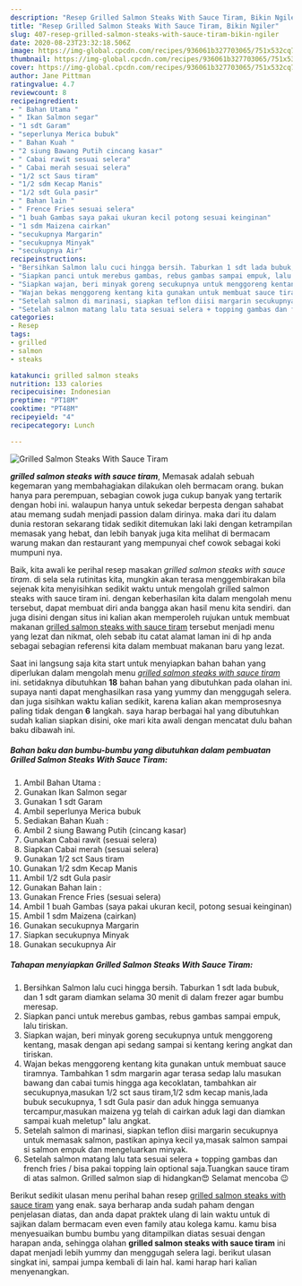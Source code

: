 ```yaml
---
description: "Resep Grilled Salmon Steaks With Sauce Tiram, Bikin Ngiler"
title: "Resep Grilled Salmon Steaks With Sauce Tiram, Bikin Ngiler"
slug: 407-resep-grilled-salmon-steaks-with-sauce-tiram-bikin-ngiler
date: 2020-08-23T23:32:18.506Z
image: https://img-global.cpcdn.com/recipes/936061b327703065/751x532cq70/grilled-salmon-steaks-with-sauce-tiram-foto-resep-utama.jpg
thumbnail: https://img-global.cpcdn.com/recipes/936061b327703065/751x532cq70/grilled-salmon-steaks-with-sauce-tiram-foto-resep-utama.jpg
cover: https://img-global.cpcdn.com/recipes/936061b327703065/751x532cq70/grilled-salmon-steaks-with-sauce-tiram-foto-resep-utama.jpg
author: Jane Pittman
ratingvalue: 4.7
reviewcount: 8
recipeingredient:
- " Bahan Utama "
- " Ikan Salmon segar"
- "1 sdt Garam"
- "seperlunya Merica bubuk"
- " Bahan Kuah "
- "2 siung Bawang Putih cincang kasar"
- " Cabai rawit sesuai selera"
- " Cabai merah sesuai selera"
- "1/2 sct Saus tiram"
- "1/2 sdm Kecap Manis"
- "1/2 sdt Gula pasir"
- " Bahan lain "
- " Frence Fries sesuai selera"
- "1 buah Gambas saya pakai ukuran kecil potong sesuai keinginan"
- "1 sdm Maizena cairkan"
- "secukupnya Margarin"
- "secukupnya Minyak"
- "secukupnya Air"
recipeinstructions:
- "Bersihkan Salmon lalu cuci hingga bersih. Taburkan 1 sdt lada bubuk, dan 1 sdt garam diamkan selama 30 menit di dalam frezer agar bumbu meresap."
- "Siapkan panci untuk merebus gambas, rebus gambas sampai empuk, lalu tiriskan."
- "Siapkan wajan, beri minyak goreng secukupnya untuk menggoreng kentang, masak dengan api sedang sampai si kentang kering angkat dan tiriskan."
- "Wajan bekas menggoreng kentang kita gunakan untuk membuat sauce tiramnya. Tambahkan 1 sdm margarin agar terasa sedap lalu masukan bawang dan cabai tumis hingga aga kecoklatan, tambahkan air secukupnya,masukan 1/2 sct saus tiram,1/2 sdm kecap manis,lada bubuk secukupnya, 1 sdt Gula pasir dan aduk hingga semuanya tercampur,masukan maizena yg telah di cairkan aduk lagi dan diamkan sampai kuah meletup&#34; lalu angkat."
- "Setelah salmon di marinasi, siapkan teflon diisi margarin secukupnya untuk memasak salmon, pastikan apinya kecil ya,masak salmon sampai si salmon empuk dan mengeluarkan minyak."
- "Setelah salmon matang lalu tata sesuai selera + topping gambas dan french fries / bisa pakai topping lain optional saja.Tuangkan sauce tiram di atas salmon. Grilled salmon siap di hidangkan😍 Selamat mencoba 😉"
categories:
- Resep
tags:
- grilled
- salmon
- steaks

katakunci: grilled salmon steaks 
nutrition: 133 calories
recipecuisine: Indonesian
preptime: "PT18M"
cooktime: "PT48M"
recipeyield: "4"
recipecategory: Lunch

---
```



![Grilled Salmon Steaks With Sauce Tiram](https://img-global.cpcdn.com/recipes/936061b327703065/751x532cq70/grilled-salmon-steaks-with-sauce-tiram-foto-resep-utama.jpg)

<b><i>grilled salmon steaks with sauce tiram</i></b>, Memasak adalah sebuah kegemaran yang membahagiakan dilakukan oleh bermacam orang. bukan hanya para perempuan, sebagian cowok juga cukup banyak yang tertarik dengan hobi ini. walaupun hanya untuk sekedar berpesta dengan sahabat atau memang sudah menjadi passion dalam dirinya. maka dari itu dalam dunia restoran sekarang tidak sedikit ditemukan laki laki dengan ketrampilan memasak yang hebat, dan lebih banyak juga kita melihat di bermacam warung makan dan restaurant yang mempunyai chef cowok sebagai koki mumpuni nya.

Baik, kita awali ke perihal resep masakan <i>grilled salmon steaks with sauce tiram</i>. di sela sela rutinitas kita, mungkin akan terasa menggembirakan bila sejenak kita menyisihkan sedikit waktu untuk mengolah grilled salmon steaks with sauce tiram ini. dengan keberhasilan kita dalam mengolah menu tersebut, dapat membuat diri anda bangga akan hasil menu kita sendiri. dan juga disini dengan situs ini kalian akan memperoleh rujukan untuk membuat makanan <u>grilled salmon steaks with sauce tiram</u> tersebut menjadi menu yang lezat dan nikmat, oleh sebab itu catat alamat laman ini di hp anda sebagai sebagian referensi kita dalam membuat makanan baru yang lezat.




Saat ini langsung saja kita start untuk menyiapkan bahan bahan yang diperlukan dalam mengolah menu <u><i>grilled salmon steaks with sauce tiram</i></u> ini. setidaknya dibutuhkan <b>18</b> bahan bahan yang dibutuhkan pada olahan ini. supaya nanti dapat menghasilkan rasa yang yummy dan menggugah selera. dan juga sisihkan waktu kalian sedikit, karena kalian akan memprosesnya paling tidak dengan <b>6</b> langkah. saya harap berbagai hal yang dibutuhkan sudah kalian siapkan disini, oke mari kita awali dengan mencatat dulu bahan baku dibawah ini.

<!--inarticleads1-->

##### Bahan baku dan bumbu-bumbu yang dibutuhkan dalam pembuatan Grilled Salmon Steaks With Sauce Tiram:

1. Ambil  Bahan Utama :
1. Gunakan  Ikan Salmon segar
1. Gunakan 1 sdt Garam
1. Ambil seperlunya Merica bubuk
1. Sediakan  Bahan Kuah :
1. Ambil 2 siung Bawang Putih (cincang kasar)
1. Gunakan  Cabai rawit (sesuai selera)
1. Siapkan  Cabai merah (sesuai selera)
1. Gunakan 1/2 sct Saus tiram
1. Gunakan 1/2 sdm Kecap Manis
1. Ambil 1/2 sdt Gula pasir
1. Gunakan  Bahan lain :
1. Gunakan  Frence Fries (sesuai selera)
1. Ambil 1 buah Gambas (saya pakai ukuran kecil, potong sesuai keinginan)
1. Ambil 1 sdm Maizena (cairkan)
1. Gunakan secukupnya Margarin
1. Siapkan secukupnya Minyak
1. Gunakan secukupnya Air




<!--inarticleads2-->

##### Tahapan menyiapkan Grilled Salmon Steaks With Sauce Tiram:

1. Bersihkan Salmon lalu cuci hingga bersih. Taburkan 1 sdt lada bubuk, dan 1 sdt garam diamkan selama 30 menit di dalam frezer agar bumbu meresap.
1. Siapkan panci untuk merebus gambas, rebus gambas sampai empuk, lalu tiriskan.
1. Siapkan wajan, beri minyak goreng secukupnya untuk menggoreng kentang, masak dengan api sedang sampai si kentang kering angkat dan tiriskan.
1. Wajan bekas menggoreng kentang kita gunakan untuk membuat sauce tiramnya. Tambahkan 1 sdm margarin agar terasa sedap lalu masukan bawang dan cabai tumis hingga aga kecoklatan, tambahkan air secukupnya,masukan 1/2 sct saus tiram,1/2 sdm kecap manis,lada bubuk secukupnya, 1 sdt Gula pasir dan aduk hingga semuanya tercampur,masukan maizena yg telah di cairkan aduk lagi dan diamkan sampai kuah meletup&#34; lalu angkat.
1. Setelah salmon di marinasi, siapkan teflon diisi margarin secukupnya untuk memasak salmon, pastikan apinya kecil ya,masak salmon sampai si salmon empuk dan mengeluarkan minyak.
1. Setelah salmon matang lalu tata sesuai selera + topping gambas dan french fries / bisa pakai topping lain optional saja.Tuangkan sauce tiram di atas salmon. Grilled salmon siap di hidangkan😍 Selamat mencoba 😉




Berikut sedikit ulasan menu perihal bahan resep <u>grilled salmon steaks with sauce tiram</u> yang enak. saya berharap anda sudah paham dengan penjelasan diatas, dan anda dapat praktek ulang di lain waktu untuk di sajikan dalam bermacam even even family atau kolega kamu. kamu bisa menyesuaikan bumbu bumbu yang ditampilkan diatas sesuai dengan harapan anda, sehingga olahan <b>grilled salmon steaks with sauce tiram</b> ini dapat menjadi lebih yummy dan menggugah selera lagi. berikut ulasan singkat ini, sampai jumpa kembali di lain hal. kami harap hari kalian menyenangkan.
